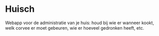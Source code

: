 # Huisch
Webapp voor de administratie van je huis: houd bij wie er wanneer kookt, welk corvee er moet gebeuren, wie er hoeveel gedronken heeft, etc.
